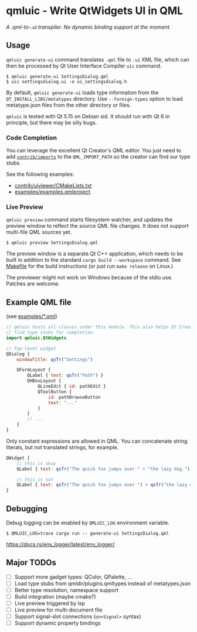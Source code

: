 qmluic - Write QtWidgets UI in QML
==================================

*A .qml-to-.ui transpiler. No dynamic binding support at the moment.*

Usage
-----

`qmluic generate-ui` command translates `.qml` file to `.ui` XML file, which
can then be processed by Qt User Interface Compiler `uic` command.

```
$ qmluic generate-ui SettingsDialog.qml
$ uic settingsdialog.ui -o ui_settingsdialog.h
```

By default, `qmluic generate-ui` loads type information from the
`QT_INSTALL_LIBS/metatypes` directory. Use `--foreign-types` option to load
metatype.json files from the other directory or files.

`qmluic` is tested with Qt 5.15 on Debian sid. It should run with Qt 6 in
principle, but there may be silly bugs.

### Code Completion

You can leverage the excellent Qt Creator's QML editor. You just need to add
[`contrib/imports`](contrib/imports) to the `QML_IMPORT_PATH` so the creator
can find our type stubs.

See the following examples:

* [contrib/uiviewer/CMakeLists.txt](contrib/uiviewer/CMakeLists.txt)
* [examples/examples.qmlproject](examples/examples.qmlproject)

### Live Preview

`qmluic preview` command starts filesystem watcher, and updates the preview
window to reflect the source QML file changes. It does not support multi-file
QML sources yet.

```
$ qmluic preview SettingsDialog.qml
```

The preview window is a separate Qt C++ application, which needs to be built
in addition to the standard `cargo build --workspace` command.
See [Makefile](Makefile) for the build instructions (or just run `make release`
on Linux.)

The previewer might not work on Windows because of the stdio use. Patches are
welcome.

Example QML file
----------------

(see [examples/*.qml](examples))

```qml
// qmluic hosts all classes under this module. This also helps Qt Creator
// find type stubs for completion.
import qmluic.QtWidgets

// Top-level widget
QDialog {
    windowTitle: qsTr("Settings")

    QFormLayout {
        QLabel { text: qsTr("Path") }
        QHBoxLayout {
            QLineEdit { id: pathEdit }
            QToolButton {
                id: pathBrowseButton
                text: "..."
            }
        }
        // ...
    }
}
```

Only constant expressions are allowed in QML. You can concatenate string
literals, but not translated strings, for example.

```qml
QWidget {
    // this is okay
    QLabel { text: qsTr("The quick fox jumps over " + "the lazy dog.") }

    // this is not
    QLabel { text: qsTr("The quick fox jumps over ") + qsTr("the lazy dog.") }
}
```

Debugging
---------

Debug logging can be enabled by `QMLUIC_LOG` environment variable.

```
$ QMLUIC_LOG=trace cargo run -- generate-ui SettingsDialog.qml
```

https://docs.rs/env_logger/latest/env_logger/

Major TODOs
-----------

- [ ] Support more gadget types: QColor, QPalette, ...
- [ ] Load type stubs from qmldir/plugins.qmltypes instead of metatypes.json
- [ ] Better type resolution, namespace support
- [ ] Build integration (maybe cmake?)
- [ ] Live preview triggered by lsp
- [ ] Live preview for multi-document file
- [ ] Support signal-slot connections (`on<Signal>` syntax)
- [ ] Support dynamic property bindings
